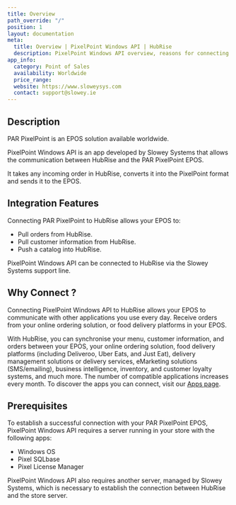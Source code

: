 ```yaml
---
title: Overview
path_override: "/"
position: 1
layout: documentation
meta:
  title: Overview | PixelPoint Windows API | HubRise
  description: PixelPoint Windows API overview, reasons for connecting it to HubRise and summary of integrated features. Synchronise data between your EPOS and your apps.
app_info:
  category: Point of Sales
  availability: Worldwide
  price_range:
  website: https://www.sloweysys.com
  contact: support@slowey.ie
---
```


[comment]: # "include screenshots of the HubRise Bridge"

## Description

PAR PixelPoint is an EPOS solution available worldwide.

PixelPoint Windows API is an app developed by Slowey Systems that allows the communication between HubRise and the PAR PixelPoint EPOS.

It takes any incoming order in HubRise, converts it into the PixelPoint format and sends it to the EPOS.

## Integration Features

Connecting PAR PixelPoint to HubRise allows your EPOS to:

- Pull orders from HubRise.
- Pull customer information from HubRise.
- Push a catalog into HubRise.

PixelPoint Windows API can be connected to HubRise via the Slowey Systems support line.

## Why Connect ?

Connecting PixelPoint Windows API to HubRise allows your EPOS to communicate with other applications you use every day. Receive orders from your online ordering solution, or food delivery platforms in your EPOS.

With HubRise, you can synchronise your menu, customer information, and orders between your EPOS, your online ordering solution, food delivery platforms (including Deliveroo, Uber Eats, and Just Eat), delivery management solutions or delivery services, eMarketing solutions (SMS/emailing), business intelligence, inventory, and customer loyalty systems, and much more. The number of compatible applications increases every month. To discover the apps you can connect, visit our [Apps page](/apps).

## Prerequisites

To establish a successful connection with your PAR PixelPoint EPOS, PixelPoint Windows API requires a server running in your store with the following apps:

- Windows OS
- Pixel SQLbase
- Pixel License Manager

[comment]: # "Windows OS: Probably Win10? Check with John"

PixelPoint Windows API also requires another server, managed by Slowey Systems, which is necessary to establish the connection between HubRise and the store server.
